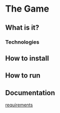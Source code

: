 # The Game

## What is it?

### Technologies

## How to install

## How to run

## Documentation

[requirements](./docs/readme.md)
